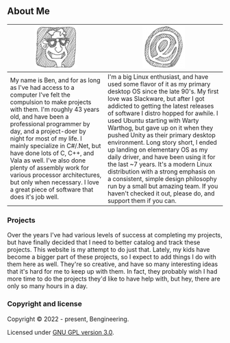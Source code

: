 ## About Me
|<center><img title="It's me - Ben" alt="Hand drawn cartoon of my head" src="images/ben_avatar.png"></center> |<center><a href=https://www.elementary.io><img title="elementary OS" alt="Hand drawn logo for elementary OS" src="images/elementary_logo.png"></a></center> | 
--- | --- |
| My name is Ben, and for as long as I've had access to a computer I've felt the compulsion to make projects with them. I'm roughly 43 years old, and have been a professional programmer by day, and a project-doer by night for most of my life. I mainly specialize in C#/.Net, but have done lots of C, C++, and Vala as well. I've also done plenty of assembly work for various processor architectures, but only when necessary. I love a great piece of software that does it's job well. | I'm a big Linux enthusiast, and have used some flavor of it as my primary desktop OS since the late 90's. My first love was Slackware, but after I got addicted to getting the latest releases of software I distro hopped for awhile. I used Ubuntu starting with Warty Warthog, but gave up on it when they pushed Unity as their primary desktop environment. Long story short, I ended up landing on elementary OS as my daily driver, and have been using it for the last ~7 years. It's a modern Linux distribution with a strong emphasis on a consistent, simple design philosophy run by a small but amazing team. If you haven't checked it out, please do, and support them if you can. |

### Projects
Over the years I've had various levels of success at completing my projects, but have finally decided that I need to better catalog and track these projects. This website is my attempt to do just that. Lately, my kids have become a bigger part of these projects, so I expect to add things I do with them here as well. They're so creative, and have so many interesting ideas that it's hard for me to keep up with them. In fact, they probably wish I had more time to do the projects they'd like to have help with, but hey, there are only so many hours in a day.


### Copyright and license
Copyright &copy; 2022 - present, Bengineering.

Licensed under [GNU GPL version 3.0](./LICENSE).

